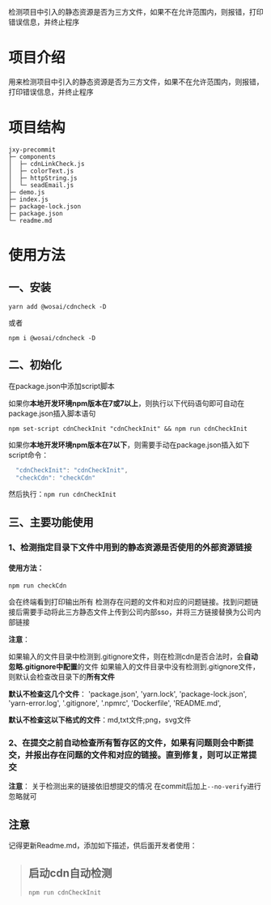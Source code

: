 检测项目中引入的静态资源是否为三方文件，如果不在允许范围内，则报错，打印错误信息，并终止程序
# 项目介绍
用来检测项目中引入的静态资源是否为三方文件，如果不在允许范围内，则报错，打印错误信息，并终止程序

# 项目结构
```
jxy-precommit
├─ components
│  ├─ cdnLinkCheck.js
│  ├─ colorText.js
│  ├─ httpString.js
│  └─ seadEmail.js
├─ demo.js
├─ index.js
├─ package-lock.json
├─ package.json
└─ readme.md

```

# 使用方法

## 一、安装
`yarn add @wosai/cdncheck -D`

或者

`npm i @wosai/cdncheck -D`

## 二、初始化
在package.json中添加script脚本

如果你**本地开发环境npm版本在7或7以上**，则执行以下代码语句即可自动在package.json插入脚本语句

`
npm set-script cdnCheckInit "cdnCheckInit" && npm run cdnCheckInit
`

如果你**本地开发环境npm版本在7以下**，则需要手动在package.json插入如下script命令：

```js
  "cdnCheckInit": "cdnCheckInit",
  "checkCdn": "checkCdn"
```

然后执行：`npm run cdnCheckInit`






## 三、主要功能使用
### 1、检测指定目录下文件中用到的静态资源是否使用的外部资源链接

#### 使用方法：
`npm run checkCdn`

会在终端看到打印输出所有 检测存在问题的文件和对应的问题链接。找到问题链接后需要手动将此三方静态文件上传到公司内部sso，并将三方链接替换为公司内部链接

**注意**：

如果输入的文件目录中检测到.gitignore文件，则在检测cdn是否合法时，会**自动忽略.gitignore中配置**的文件
如果输入的文件目录中没有检测到.gitignore文件，则默认会检查改目录下的**所有文件**

**默认不检查这几个文件**：
'package.json',
'yarn.lock',
'package-lock.json',
'yarn-error.log',
'.gitignore',
'.npmrc',
'Dockerfile',
'README.md',

**默认不检查这以下格式的文件**：md,txt文件;png，svg文件


### 2、在提交之前自动检查所有暂存区的文件，如果有问题则会中断提交，并报出存在问题的文件和对应的链接。直到修复，则可以正常提交

**注意**：
关于检测出来的链接依旧想提交的情况
在commit后加上`--no-verify`进行忽略就可



## 注意
记得更新Readme.md，添加如下描述，供后面开发者使用：
> ## 启动cdn自动检测
> `npm run cdnCheckInit`



